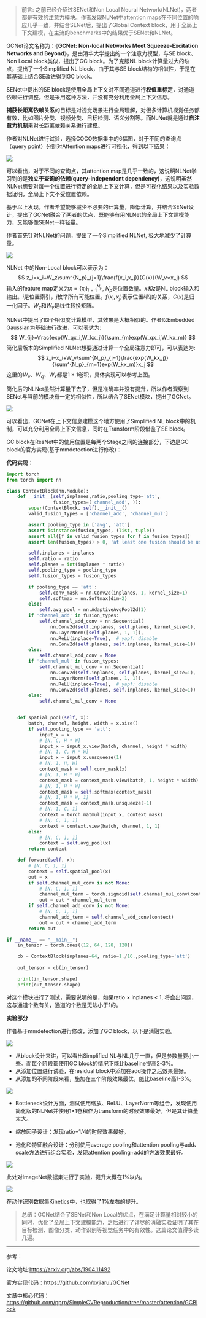 > 前言: 之前已经介绍过SENet和Non Local Neural Network(NLNet)，两者都是有效的注意力模块。作者发现NLNet中attention maps在不同位置的响应几乎一致，并结合SENet后，提出了Global Context block，用于全局上下文建模，在主流的benchmarks中的结果优于SENet和NLNet。



GCNet论文名称为：《**GCNet: Non-local Networks Meet Squeeze-Excitation Networks and Beyond**》，是由清华大学提出的一个注意力模型，与SE block、Non Local block类似，提出了GC block。为了克服NL block计算量过大的缺点，提出了一个Simplified NL block，由于其与SE block结构的相似性，于是在其基础上结合SE改进得到GC block。

SENet中提出的SE block是使用全局上下文对不同通道进行**权值重标定**，对通道依赖进行调整。但是采用这种方法，并没有充分利用全局上下文信息。

**捕获长距离依赖关系**的目标是对视觉场景进行全局理解，对很多计算机视觉任务都有效，比如图片分类、视频分类、目标检测、语义分割等。而NLNet就是通过**自注意力机制**来对长距离依赖关系进行建模。

作者对NLNet进行试验，选择COCO数据集中的6幅图，对于不同的查询点（query point）分别对Attention maps进行可视化，得到以下结果：

![](https://img-blog.csdnimg.cn/20200114161015182.png?x-oss-process=image/watermark,type_ZmFuZ3poZW5naGVpdGk,shadow_10,text_aHR0cHM6Ly9ibG9nLmNzZG4ubmV0L0REX1BQX0pK,size_16,color_FFFFFF,t_70)

可以看出，对于不同的查询点，其attention map是几乎一致的，这说明NLNet学习到的是**独立于查询的依赖(query-independent dependency)**，这说明虽然NLNet想要对每一个位置进行特定的全局上下文计算，但是可视化结果以及实验数据证明，全局上下文不受位置依赖。

基于以上发现，作者希望能够减少不必要的计算量，降低计算，并结合SENet设计，提出了GCNet融合了两者的优点，既能够有用NLNet的全局上下文建模能力，又能够像SENet一样轻量。

作者首先针对NLNet的问题，提出了一个Simplified NLNet, 极大地减少了计算量。

![](https://img-blog.csdnimg.cn/20200114162519171.png?x-oss-process=image/watermark,type_ZmFuZ3poZW5naGVpdGk,shadow_10,text_aHR0cHM6Ly9ibG9nLmNzZG4ubmV0L0REX1BQX0pK,size_16,color_FFFFFF,t_70)

NLNet 中的Non-Local block可以表示为：
$$
z_i=x_i+W_z\sum^{N_p}_{j=1}\frac{f(x_i,x_j)}{C(x)}(W_v×x_j)
$$
输入的feature map定义为$x=\{x_i\}^{N_p}_{i=1}$, $N_p$是位置数量。$x和z$是NL block输入和输出。$i$是位置索引，$j$枚举所有可能位置。$f(x_i,x_j)$表示位置$i和j$的关系，$C(x)$是归一化因子。$W_z$和$W_v$是线性转换矩阵。

NLNet中提出了四个相似度计算模型，其效果是大概相似的。作者以Embedded Gaussian为基础进行改进，可以表达为:
$$
W_{ij}=\frac{exp(W_qx_i,W_kx_j)}{\sum_{m}exp(W_qx_i,W_kx_m)}
$$
简化后版本的Simplified NLNet想要通过计算一个全局注意力即可，可以表达为:
$$
z_i=x_i+W_v\sum^{N_p}_{j=1}\frac{exp(W_kx_j)}{\sum^{N_p}_{m=1}exp(W_kx_m)}x_j
$$
这里的$W_v、W_q、W_k$都是$1\times1$卷积，具体实现可以参考上图。

简化后的NLNet虽然计算量下去了，但是准确率并没有提升，所以作者观察到SENet与当前的模块有一定的相似性，所以结合了SENet模块，提出了GCNet。

![](https://img-blog.csdnimg.cn/20200114164958670.png?x-oss-process=image/watermark,type_ZmFuZ3poZW5naGVpdGk,shadow_10,text_aHR0cHM6Ly9ibG9nLmNzZG4ubmV0L0REX1BQX0pK,size_16,color_FFFFFF,t_70)

可以看出，GCNet在上下文信息建模这个地方使用了Simplified NL block中的机制，可以充分利用全局上下文信息，同时在Transform阶段借鉴了SE block。

GC block在ResNet中的使用位置是每两个Stage之间的连接部分，下边是GC block的官方实现(基于mmdetection进行修改)：

**代码实现：**

```python
import torch
from torch import nn

class ContextBlock(nn.Module):
    def __init__(self,inplanes,ratio,pooling_type='att',
                 fusion_types=('channel_add', )):
        super(ContextBlock, self).__init__()
        valid_fusion_types = ['channel_add', 'channel_mul']

        assert pooling_type in ['avg', 'att']
        assert isinstance(fusion_types, (list, tuple))
        assert all([f in valid_fusion_types for f in fusion_types])
        assert len(fusion_types) > 0, 'at least one fusion should be used'

        self.inplanes = inplanes
        self.ratio = ratio
        self.planes = int(inplanes * ratio)
        self.pooling_type = pooling_type
        self.fusion_types = fusion_types

        if pooling_type == 'att':
            self.conv_mask = nn.Conv2d(inplanes, 1, kernel_size=1)
            self.softmax = nn.Softmax(dim=2)
        else:
            self.avg_pool = nn.AdaptiveAvgPool2d(1)
        if 'channel_add' in fusion_types:
            self.channel_add_conv = nn.Sequential(
                nn.Conv2d(self.inplanes, self.planes, kernel_size=1),
                nn.LayerNorm([self.planes, 1, 1]),
                nn.ReLU(inplace=True),  # yapf: disable
                nn.Conv2d(self.planes, self.inplanes, kernel_size=1))
        else:
            self.channel_add_conv = None
        if 'channel_mul' in fusion_types:
            self.channel_mul_conv = nn.Sequential(
                nn.Conv2d(self.inplanes, self.planes, kernel_size=1),
                nn.LayerNorm([self.planes, 1, 1]),
                nn.ReLU(inplace=True),  # yapf: disable
                nn.Conv2d(self.planes, self.inplanes, kernel_size=1))
        else:
            self.channel_mul_conv = None


    def spatial_pool(self, x):
        batch, channel, height, width = x.size()
        if self.pooling_type == 'att':
            input_x = x
            # [N, C, H * W]
            input_x = input_x.view(batch, channel, height * width)
            # [N, 1, C, H * W]
            input_x = input_x.unsqueeze(1)
            # [N, 1, H, W]
            context_mask = self.conv_mask(x)
            # [N, 1, H * W]
            context_mask = context_mask.view(batch, 1, height * width)
            # [N, 1, H * W]
            context_mask = self.softmax(context_mask)
            # [N, 1, H * W, 1]
            context_mask = context_mask.unsqueeze(-1)
            # [N, 1, C, 1]
            context = torch.matmul(input_x, context_mask)
            # [N, C, 1, 1]
            context = context.view(batch, channel, 1, 1)
        else:
            # [N, C, 1, 1]
            context = self.avg_pool(x)
        return context

    def forward(self, x):
        # [N, C, 1, 1]
        context = self.spatial_pool(x)
        out = x
        if self.channel_mul_conv is not None:
            # [N, C, 1, 1]
            channel_mul_term = torch.sigmoid(self.channel_mul_conv(context))
            out = out * channel_mul_term
        if self.channel_add_conv is not None:
            # [N, C, 1, 1]
            channel_add_term = self.channel_add_conv(context)
            out = out + channel_add_term
        return out

if __name__ == "__main__":
    in_tensor = torch.ones((12, 64, 128, 128))

    cb = ContextBlock(inplanes=64, ratio=1./16.,pooling_type='att')
    
    out_tensor = cb(in_tensor)

    print(in_tensor.shape)
    print(out_tensor.shape)
```

对这个模块进行了测试，需要说明的是，如果ratio × inplanes < 1, 将会出问题，这与通道个数有关，通道的个数是无法小于1的。

**实验部分**

作者基于mmdetection进行修改，添加了GC block，以下是消融实验。

![](https://img-blog.csdnimg.cn/20200114173436522.png?x-oss-process=image/watermark,type_ZmFuZ3poZW5naGVpdGk,shadow_10,text_aHR0cHM6Ly9ibG9nLmNzZG4ubmV0L0REX1BQX0pK,size_16,color_FFFFFF,t_70)

- 从block设计来讲，可以看出Simplified NL与NL几乎一直，但是参数量要小一些。而每个阶段都使用GC block的情况下能比baseline提高2-3%。
- 从添加位置进行试验，在residual block中添加在add操作之后效果最好。
- 从添加的不同阶段来看，施加在三个阶段效果最优，能比baseline高1-3%。



![](https://img-blog.csdnimg.cn/20200114173525305.png?x-oss-process=image/watermark,type_ZmFuZ3poZW5naGVpdGk,shadow_10,text_aHR0cHM6Ly9ibG9nLmNzZG4ubmV0L0REX1BQX0pK,size_16,color_FFFFFF,t_70)

- Bottleneck设计方面，测试使用缩放、ReLU、LayerNorm等组合，发现使用简化版的NLNet并使用1×1卷积作为transform的时候效果最好，但是其计算量太大。

- 缩放因子设计：发现ratio=1/4的时候效果最好。
- 池化和特征融合设计：分别使用average pooling和attention pooling与add、scale方法进行组合实验，发现attention pooling+add的方法效果最好。

![](https://img-blog.csdnimg.cn/2020011417511766.png?x-oss-process=image/watermark,type_ZmFuZ3poZW5naGVpdGk,shadow_10,text_aHR0cHM6Ly9ibG9nLmNzZG4ubmV0L0REX1BQX0pK,size_16,color_FFFFFF,t_70)

此处对ImageNet数据集进行了实验，提升大概在1%以内。

![](https://img-blog.csdnimg.cn/2020011417530075.png?x-oss-process=image/watermark,type_ZmFuZ3poZW5naGVpdGk,shadow_10,text_aHR0cHM6Ly9ibG9nLmNzZG4ubmV0L0REX1BQX0pK,size_16,color_FFFFFF,t_70)

在动作识别数据集Kinetics中，也取得了1%左右的提升。

> 总结：GCNet结合了SENet和Non Local的优点，在满足计算量相对较小的同时，优化了全局上下文建模能力，之后进行了详尽的消融实验证明了其在目标检测、图像分类、动作识别等视觉任务中的有效性。这篇论文值得多读几遍。

---

参考：

论文地址:https://arxiv.org/abs/1904.11492

官方实现代码：https://github.com/xvjiarui/GCNet

文章中核心代码：https://github.com/pprp/SimpleCVReproduction/tree/master/attention/GCBlock